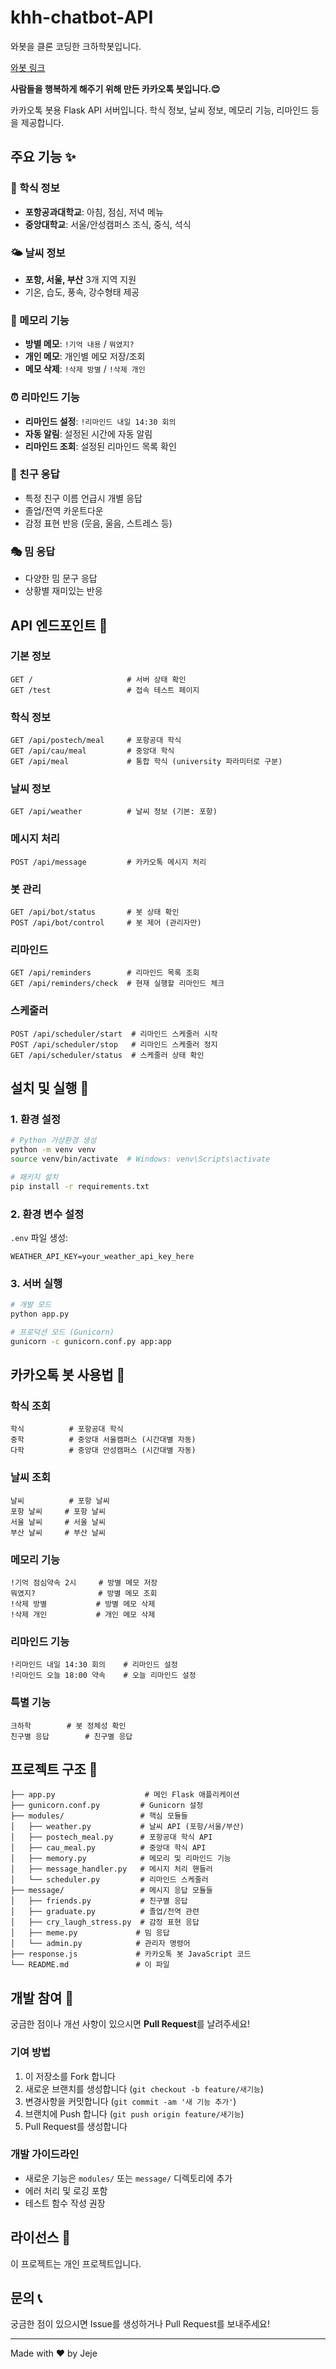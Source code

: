 # khh-chatbot-API

와봇을 클론 코딩한 크하학봇입니다.

[와봇 링크](https://github.com/yymin1022/Wa_API)

**사람들을 행복하게 해주기 위해 만든 카카오톡 봇입니다.😊**  

카카오톡 봇용 Flask API 서버입니다. 학식 정보, 날씨 정보, 메모리 기능, 리마인드 등을 제공합니다.

## 주요 기능 ✨

### 🍱 학식 정보
- **포항공과대학교**: 아침, 점심, 저녁 메뉴
- **중앙대학교**: 서울/안성캠퍼스 조식, 중식, 석식

### 🌤️ 날씨 정보  
- **포항, 서울, 부산** 3개 지역 지원
- 기온, 습도, 풍속, 강수형태 제공

### 🧠 메모리 기능
- **방별 메모**: `!기억 내용` / `뭐였지?`
- **개인 메모**: 개인별 메모 저장/조회
- **메모 삭제**: `!삭제 방별` / `!삭제 개인`

### ⏰ 리마인드 기능
- **리마인드 설정**: `!리마인드 내일 14:30 회의`
- **자동 알림**: 설정된 시간에 자동 알림
- **리마인드 조회**: 설정된 리마인드 목록 확인

### 👥 친구 응답
- 특정 친구 이름 언급시 개별 응답
- 졸업/전역 카운트다운
- 감정 표현 반응 (웃음, 울음, 스트레스 등)

### 🎭 밈 응답
- 다양한 밈 문구 응답
- 상황별 재미있는 반응

## API 엔드포인트 📡

### 기본 정보
```
GET /                     # 서버 상태 확인
GET /test                 # 접속 테스트 페이지
```

### 학식 정보
```
GET /api/postech/meal     # 포항공대 학식
GET /api/cau/meal         # 중앙대 학식  
GET /api/meal             # 통합 학식 (university 파라미터로 구분)
```

### 날씨 정보
```
GET /api/weather          # 날씨 정보 (기본: 포항)
```

### 메시지 처리
```
POST /api/message         # 카카오톡 메시지 처리
```

### 봇 관리
```
GET /api/bot/status       # 봇 상태 확인
POST /api/bot/control     # 봇 제어 (관리자만)
```

### 리마인드
```
GET /api/reminders        # 리마인드 목록 조회
GET /api/reminders/check  # 현재 실행할 리마인드 체크
```

### 스케줄러
```
POST /api/scheduler/start  # 리마인드 스케줄러 시작
POST /api/scheduler/stop   # 리마인드 스케줄러 정지
GET /api/scheduler/status  # 스케줄러 상태 확인
```

## 설치 및 실행 🚀

### 1. 환경 설정
```bash
# Python 가상환경 생성
python -m venv venv
source venv/bin/activate  # Windows: venv\Scripts\activate

# 패키지 설치
pip install -r requirements.txt
```

### 2. 환경 변수 설정
`.env` 파일 생성:
```env
WEATHER_API_KEY=your_weather_api_key_here
```

### 3. 서버 실행
```bash
# 개발 모드
python app.py

# 프로덕션 모드 (Gunicorn)
gunicorn -c gunicorn.conf.py app:app
```

## 카카오톡 봇 사용법 💬

### 학식 조회
```
학식          # 포항공대 학식
중학          # 중앙대 서울캠퍼스 (시간대별 자동)
다학          # 중앙대 안성캠퍼스 (시간대별 자동)
```

### 날씨 조회
```
날씨          # 포항 날씨
포항 날씨     # 포항 날씨
서울 날씨     # 서울 날씨  
부산 날씨     # 부산 날씨
```

### 메모리 기능
```
!기억 점심약속 2시     # 방별 메모 저장
뭐였지?              # 방별 메모 조회
!삭제 방별           # 방별 메모 삭제
!삭제 개인           # 개인 메모 삭제
```

### 리마인드 기능  
```
!리마인드 내일 14:30 회의    # 리마인드 설정
!리마인드 오늘 18:00 약속    # 오늘 리마인드 설정
```

### 특별 기능
```
크하학        # 봇 정체성 확인
친구별 응답        # 친구별 응답
```

## 프로젝트 구조 📁

```
├── app.py                    # 메인 Flask 애플리케이션
├── gunicorn.conf.py         # Gunicorn 설정
├── modules/                 # 핵심 모듈들
│   ├── weather.py           # 날씨 API (포항/서울/부산)
│   ├── postech_meal.py      # 포항공대 학식 API
│   ├── cau_meal.py          # 중앙대 학식 API
│   ├── memory.py            # 메모리 및 리마인드 기능
│   ├── message_handler.py   # 메시지 처리 핸들러
│   └── scheduler.py         # 리마인드 스케줄러
├── message/                 # 메시지 응답 모듈들
│   ├── friends.py           # 친구별 응답
│   ├── graduate.py          # 졸업/전역 관련
│   ├── cry_laugh_stress.py  # 감정 표현 응답
│   ├── meme.py             # 밈 응답
│   └── admin.py            # 관리자 명령어
├── response.js             # 카카오톡 봇 JavaScript 코드
└── README.md               # 이 파일
```

## 개발 참여 🤝

궁금한 점이나 개선 사항이 있으시면 **Pull Request**를 날려주세요!

### 기여 방법
1. 이 저장소를 Fork 합니다
2. 새로운 브랜치를 생성합니다 (`git checkout -b feature/새기능`)
3. 변경사항을 커밋합니다 (`git commit -am '새 기능 추가'`)
4. 브랜치에 Push 합니다 (`git push origin feature/새기능`)
5. Pull Request를 생성합니다

### 개발 가이드라인
- 새로운 기능은 `modules/` 또는 `message/` 디렉토리에 추가
- 에러 처리 및 로깅 포함
- 테스트 함수 작성 권장

## 라이선스 📄

이 프로젝트는 개인 프로젝트입니다.

## 문의 📞

궁금한 점이 있으시면 Issue를 생성하거나 Pull Request를 보내주세요!

---

Made with ❤️ by Jeje